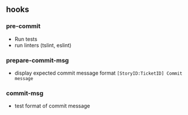 ## hooks

### pre-commit

+ Run tests
+ run linters (tslint, eslint)

### prepare-commit-msg

+ display expected commit message format `[StoryID:TicketID] Commit message`

### commit-msg

+ test format of commit message


